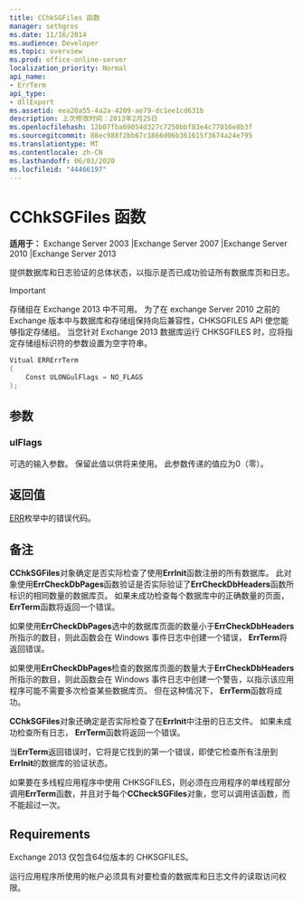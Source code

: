 ```yaml
---
title: CChkSGFiles 函数
manager: sethgros
ms.date: 11/16/2014
ms.audience: Developer
ms.topic: overview
ms.prod: office-online-server
localization_priority: Normal
api_name:
- ErrTerm
api_type:
- dllExport
ms.assetid: eea20a55-4a2a-4209-ae79-dc1ee1cd631b
description: 上次修改时间：2013年2月25日
ms.openlocfilehash: 12b07fba69054d327c7250bbf83e4c77016e8b3f
ms.sourcegitcommit: 88ec988f2bb67c1866d06b361615f3674a24e795
ms.translationtype: MT
ms.contentlocale: zh-CN
ms.lasthandoff: 06/03/2020
ms.locfileid: "44466197"
---
```

# <a name="cchksgfileserrterm-function"></a>CChkSGFiles 函数
  
**适用于：** Exchange Server 2003 |Exchange Server 2007 |Exchange Server 2010 |Exchange Server 2013
  
提供数据库和日志验证的总体状态，以指示是否已成功验证所有数据库页和日志。
  
> [!IMPORTANT]
> 存储组在 Exchange 2013 中不可用。 为了在 exchange Server 2010 之前的 Exchange 版本中与数据库和存储组保持向后兼容性，CHKSGFILES API 使您能够指定存储组。 当您针对 Exchange 2013 数据库运行 CHKSGFILES 时，应将指定存储组标识符的参数设置为空字符串。 
  
```cs
Vitual ERRErrTerm 
(
    Const ULONGulFlags = NO_FLAGS
);

```

## <a name="parameters"></a>参数

### <a name="ulflags"></a>ulFlags
  
可选的输入参数。 保留此值以供将来使用。 此参数传递的值应为0（零）。
    
## <a name="return-value"></a>返回值

[ERR](cchksgfiles-err-enumeration.md)枚举中的错误代码。 
  
## <a name="remarks"></a>备注

**CChkSGFiles**对象确定是否实际检查了使用**ErrInit**函数注册的所有数据库。 此对象使用**ErrCheckDbPages**函数验证是否实际验证了**ErrCheckDbHeaders**函数所标识的相同数量的数据库页。 如果未成功检查每个数据库中的正确数量的页面， **ErrTerm**函数将返回一个错误。 
  
如果使用**ErrCheckDbPages**选中的数据库页面的数量小于**ErrCheckDbHeaders**所指示的数目，则此函数会在 Windows 事件日志中创建一个错误， **ErrTerm**将返回错误。 
  
如果使用**ErrCheckDbPages**检查的数据库页面的数量大于**ErrCheckDbHeaders**所指示的数目，则此函数会在 Windows 事件日志中创建一个警告，以指示该应用程序可能不需要多次检查某些数据库页。 但在这种情况下， **ErrTerm**函数将成功。 
  
**CChkSGFiles**对象还确定是否实际检查了在**ErrInit**中注册的日志文件。 如果未成功检查所有日志， **ErrTerm**函数将返回一个错误。 
  
当**ErrTerm**返回错误时，它将是它找到的第一个错误，即使它检查所有注册到**ErrInit**的数据库的验证状态。
  
如果要在多线程应用程序中使用 CHKSGFILES，则必须在应用程序的单线程部分调用**ErrTerm**函数，并且对于每个**CCheckSGFiles**对象，您可以调用该函数，而不能超过一次。 
  
## <a name="requirements"></a>Requirements

Exchange 2013 仅包含64位版本的 CHKSGFILES。
  
运行应用程序所使用的帐户必须具有对要检查的数据库和日志文件的读取访问权限。
  

